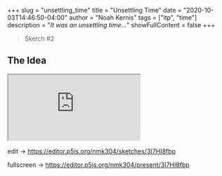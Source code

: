 +++
slug = "unsettling_time"
title = "Unsettling Time"
date = "2020-10-03T14:46:50-04:00"
author = "Noah Kernis"
tags = ["itp", "time"]
description = "*It was an unsettling time...*"
showFullContent = false
+++

<!-- {{< figure src="img/..." alt="..." caption="[ ... ]" >}} -->

> Sketch #2

## The Idea

<div class="vimeo-container">
  <iframe src="https://editor.p5js.org/nmk304/embed/3I7HI8fbp" allowfullscreen></iframe>
</div>

<!-- <iframe src="https://editor.p5js.org/nmk304/embed/3I7HI8fbp"></iframe> -->

edit -> https://editor.p5js.org/nmk304/sketches/3I7HI8fbp

fullscreen -> https://editor.p5js.org/nmk304/present/3I7HI8fbp
